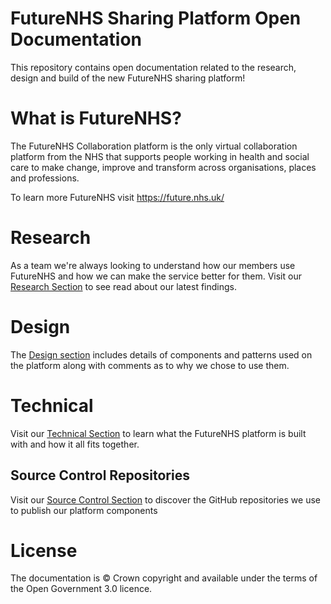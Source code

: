 # FutureNHS Sharing Platform Open Documentation
This repository contains open documentation related to the research, design and build of the new FutureNHS sharing platform!

# What is FutureNHS?
The FutureNHS Collaboration platform is the only virtual collaboration platform from the NHS that supports people working in health and social care to make change, improve and transform across organisations, places and professions.

To learn more FutureNHS visit https://future.nhs.uk/

# Research
As a team we're always looking to understand how our members use FutureNHS and how we can make the service better for them. Visit our [Research Section](https://github.com/nhsengland/sharing-platform-docs/tree/main/research) to see read about our latest findings.

# Design
The [Design section](/design) includes details of components and patterns used on the platform along with comments as to why we chose to use them.

# Technical
Visit our [Technical Section](https://github.com/nhsengland/sharing-platform-docs/tree/main/technical) to learn what the FutureNHS platform is built with and how it all fits together.

## Source Control Repositories
Visit our [Source Control Section](https://github.com/nhsengland/sharing-platform-docs/tree/main/technical/source-control) to discover the GitHub repositories we use to publish our platform components

# License
The documentation is © Crown copyright and available under the terms of the Open Government 3.0 licence.
